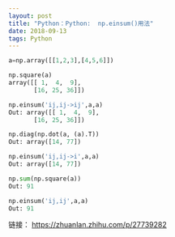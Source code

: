 ```yaml
---
layout: post
title: "Python：Python:  np.einsum()用法"
date: 2018-09-13
tags: Python
---
```



```Python
a=np.array([[1,2,3],[4,5,6]])
```       

```Python
np.square(a)
array([[ 1,  4,  9],
       [16, 25, 36]])

np.einsum('ij,ij->ij',a,a)
Out: array([[ 1,  4,  9],
       [16, 25, 36]])     
```       

```Python
np.diag(np.dot(a, (a).T))
Out: array([14, 77])

np.einsum('ij,ij->i',a,a)
Out: array([14, 77])
```       

```Python
np.sum(np.square(a))
Out: 91

np.einsum('ij,ij',a,a)
Out: 91
```


链接： <https://zhuanlan.zhihu.com/p/27739282>
